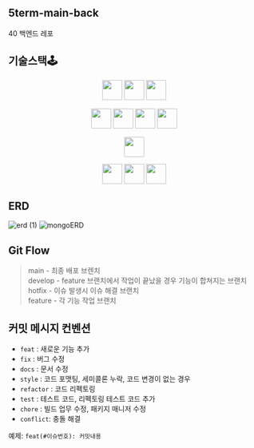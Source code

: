## 5term-main-back
40 백엔드 레포

## **기술스택**🕹️

<p align="center">  
  <img class="img" src="https://img.shields.io/badge/Node.js-339933?style=flat&logo=Node.js&logoColor=white" height="40"/>
  <img src="https://img.shields.io/badge/Typescript-3178C6?style=flat&logo=Typescript&logoColor=white" height="40"/>
  <img src="https://img.shields.io/badge/NestJS-E0234E?style=flat&logo=NestJS&logoColor=white" height="40"/>
</p>
<p align="center">  
  <img class="img" src="https://img.shields.io/badge/PostgreSQL-4169E1?style=flat&logo=PostgreSQL&logoColor=white" height="40"/>
  <img src="https://img.shields.io/badge/MongoDB-47A248?style=flat&logo=MongoDB&logoColor=white" height="40"/>
  <img src="https://img.shields.io/badge/Redis-DC382D?style=flat&logo=Redis&logoColor=white" height="40"/>
  <img src="https://img.shields.io/badge/TypeORM-4169E1?style=flat&logo=typeorm&logoColor=white" height="40"/>
</p>
<p align="center">  
  <img src="https://img.shields.io/badge/Mongoose-880000?style=flat&logo=Mongoose&logoColor=white" height="40"/>
</p>
<p align="center">  
  <img class="img" src="https://img.shields.io/badge/AWS-232F3E?style=flat&logo=amazonaws&logoColor=white" height="40"/>
  <img src="https://img.shields.io/badge/Docker-2496ED?style=flat&logo=Docker&logoColor=white" height="40"/>
  <img src="https://img.shields.io/badge/Github Actions-2088FF?style=flat&logo=githubactions&logoColor=white" height="40"/>
</p>

## ERD

![erd (1)](https://github.com/modern-agile-team/5term-main-back/assets/121776954/4aae4a40-1398-4650-9a4e-8f8d3b2cd777)
![mongoERD](https://github.com/modern-agile-team/5term-main-back/assets/121776954/0557afe9-7781-461e-8ac8-1b29a42c944b)

## Git Flow

> main - 최종 배포 브렌치  
> develop - feature 브랜치에서 작업이 끝났을 경우 기능이 합쳐지는 브랜치  
> hotfix - 이슈 발생시 이슈 해결 브랜치  
> feature - 각 기능 작업 브랜치

## 커밋 메시지 컨벤션

- `feat` : 새로운 기능 추가
- `fix` : 버그 수정
- `docs` : 문서 수정
- `style` : 코드 포맷팅, 세미콜론 누락, 코드 변경이 없는 경우
- `refactor` : 코드 리펙토링
- `test` : 테스트 코드, 리펙토링 테스트 코드 추가
- `chore` : 빌드 업무 수정, 패키지 매니저 수정
- `conflict`: 충돌 해결

예제: `feat(#이슈번호): 커밋내용`
